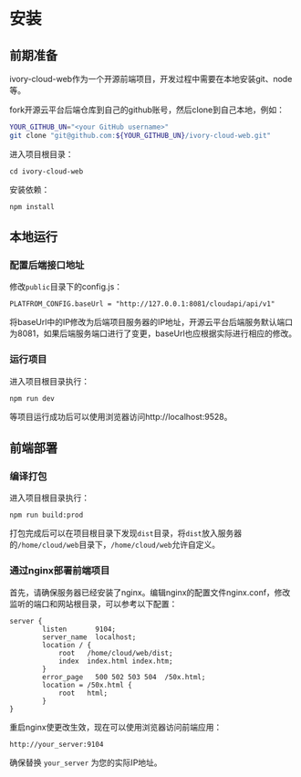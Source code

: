 # 安装

## 前期准备

ivory-cloud-web作为一个开源前端项目，开发过程中需要在本地安装git、node等。

fork开源云平台后端仓库到自己的github账号，然后clone到自己本地，例如：

```sh
YOUR_GITHUB_UN="<your GitHub username>"
git clone "git@github.com:${YOUR_GITHUB_UN}/ivory-cloud-web.git"
```

进入项目根目录：

```
cd ivory-cloud-web
```

安装依赖：

```
npm install
```

## 本地运行

### 配置后端接口地址

修改`public`目录下的config.js：

```
PLATFROM_CONFIG.baseUrl = "http://127.0.0.1:8081/cloudapi/api/v1"
```

将baseUrl中的IP修改为后端项目服务器的IP地址，开源云平台后端服务默认端口为8081，如果后端服务端口进行了变更，baseUrl也应根据实际进行相应的修改。

### 运行项目

进入项目根目录执行：

```
npm run dev
```

等项目运行成功后可以使用浏览器访问http://localhost:9528。

## 前端部署

### 编译打包

进入项目根目录执行：

```
npm run build:prod
```

打包完成后可以在项目根目录下发现`dist`目录，将`dist`放入服务器的`/home/cloud/web`目录下，`/home/cloud/web`允许自定义。

### 通过nginx部署前端项目

首先，请确保服务器已经安装了nginx。编辑nginx的配置文件nginx.conf，修改监听的端口和网站根目录，可以参考以下配置：

```
server {
        listen       9104;
        server_name  localhost;
        location / {
            root   /home/cloud/web/dist;
            index  index.html index.htm;
        }
        error_page   500 502 503 504  /50x.html;
        location = /50x.html {
            root   html;
        }
}
```

重启nginx使更改生效，现在可以使用浏览器访问前端应用：

```
http://your_server:9104
```

确保替换 `your_server` 为您的实际IP地址。